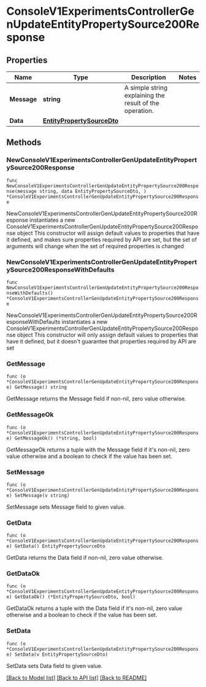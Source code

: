 # ConsoleV1ExperimentsControllerGenUpdateEntityPropertySource200Response

## Properties

Name | Type | Description | Notes
------------ | ------------- | ------------- | -------------
**Message** | **string** | A simple string explaining the result of the operation. | 
**Data** | [**EntityPropertySourceDto**](EntityPropertySourceDto.md) |  | 

## Methods

### NewConsoleV1ExperimentsControllerGenUpdateEntityPropertySource200Response

`func NewConsoleV1ExperimentsControllerGenUpdateEntityPropertySource200Response(message string, data EntityPropertySourceDto, ) *ConsoleV1ExperimentsControllerGenUpdateEntityPropertySource200Response`

NewConsoleV1ExperimentsControllerGenUpdateEntityPropertySource200Response instantiates a new ConsoleV1ExperimentsControllerGenUpdateEntityPropertySource200Response object
This constructor will assign default values to properties that have it defined,
and makes sure properties required by API are set, but the set of arguments
will change when the set of required properties is changed

### NewConsoleV1ExperimentsControllerGenUpdateEntityPropertySource200ResponseWithDefaults

`func NewConsoleV1ExperimentsControllerGenUpdateEntityPropertySource200ResponseWithDefaults() *ConsoleV1ExperimentsControllerGenUpdateEntityPropertySource200Response`

NewConsoleV1ExperimentsControllerGenUpdateEntityPropertySource200ResponseWithDefaults instantiates a new ConsoleV1ExperimentsControllerGenUpdateEntityPropertySource200Response object
This constructor will only assign default values to properties that have it defined,
but it doesn't guarantee that properties required by API are set

### GetMessage

`func (o *ConsoleV1ExperimentsControllerGenUpdateEntityPropertySource200Response) GetMessage() string`

GetMessage returns the Message field if non-nil, zero value otherwise.

### GetMessageOk

`func (o *ConsoleV1ExperimentsControllerGenUpdateEntityPropertySource200Response) GetMessageOk() (*string, bool)`

GetMessageOk returns a tuple with the Message field if it's non-nil, zero value otherwise
and a boolean to check if the value has been set.

### SetMessage

`func (o *ConsoleV1ExperimentsControllerGenUpdateEntityPropertySource200Response) SetMessage(v string)`

SetMessage sets Message field to given value.


### GetData

`func (o *ConsoleV1ExperimentsControllerGenUpdateEntityPropertySource200Response) GetData() EntityPropertySourceDto`

GetData returns the Data field if non-nil, zero value otherwise.

### GetDataOk

`func (o *ConsoleV1ExperimentsControllerGenUpdateEntityPropertySource200Response) GetDataOk() (*EntityPropertySourceDto, bool)`

GetDataOk returns a tuple with the Data field if it's non-nil, zero value otherwise
and a boolean to check if the value has been set.

### SetData

`func (o *ConsoleV1ExperimentsControllerGenUpdateEntityPropertySource200Response) SetData(v EntityPropertySourceDto)`

SetData sets Data field to given value.



[[Back to Model list]](../README.md#documentation-for-models) [[Back to API list]](../README.md#documentation-for-api-endpoints) [[Back to README]](../README.md)


